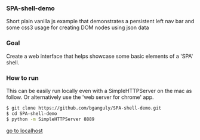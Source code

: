 ### SPA-shell-demo
Short plain vanilla js example that demonstrates a persistent left nav bar and some css3 usage for creating
DOM nodes using json data

### Goal
Create a web interface that helps showcase some basic elements of a 'SPA' shell.

### How to run
This can be easily run locally even with a SimpleHTTPServer on the mac as follow.
Or alternatively use the 'web server for chrome' app.
```sh
$ git clone https://github.com/bganguly/SPA-shell-demo.git
$ cd SPA-shell-demo
$ python -m SimpleHTTPServer 8889
```
[go to localhost](http://localhost:8889/index.html)
